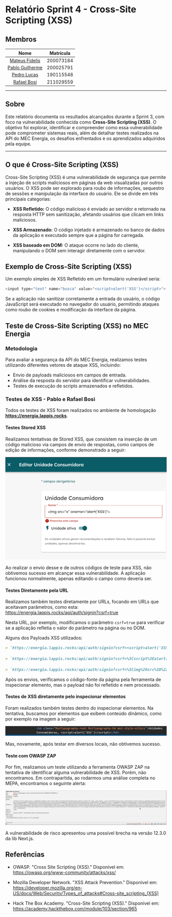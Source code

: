 # Relatório Sprint 4 - Cross-Site Scripting (XSS)

## Membros

| Nome | Matrícula |
| :--: | :-------: |
| [Mateus Fidelis](https://github.com/MatsFidelis) | 200073184 |
| [Pablo Guilherme](https://github.com/PabloGJBS) | 200025791 |
| [Pedro Lucas](https://github.com/AlefMemTav)     | 190115548 |
| [Rafael Bosi](https://github.com/strangeunit28) | 211029559 |

---

## Sobre 

Este relatório documenta os resultados alcançados durante a Sprint 3, com foco na vulnerabilidade conhecida como **Cross-Site Scripting (XSS)**. O objetivo foi explorar, identificar e compreender como essa vulnerabilidade pode comprometer sistemas reais, além de detalhar testes realizados na API do MEC Energia, os desafios enfrentados e os aprendizados adquiridos pela equipe.

---

## O que é Cross-Site Scripting (XSS)

Cross-Site Scripting (XSS) é uma vulnerabilidade de segurança que permite a injeção de scripts maliciosos em páginas da web visualizadas por outros usuários. O XSS pode ser explorado para roubo de informações, sequestro de sessões e manipulação da interface do usuário. Ele se divide em três principais categorias:

- **XSS Refletido:** O código malicioso é enviado ao servidor e retornado na resposta HTTP sem sanitização, afetando usuários que clicam em links maliciosos.

- **XSS Armazenado:** O código injetado é armazenado no banco de dados da aplicação e executado sempre que a página for carregada.

- **XSS baseado em DOM:** O ataque ocorre no lado do cliente, manipulando o DOM sem interagir diretamente com o servidor.

## Exemplo de Cross-Site Scripting (XSS)

Um exemplo simples de XSS Refletido em um formulário vulnerável seria:

```JavaScript
<input type="text" name="busca" value="<script>alert('XSS')</script>">
```
Se a aplicação não sanitizar corretamente a entrada do usuário, o código JavaScript será executado no navegador do usuário, permitindo ataques como roubo de cookies e modificação da interface da página.

## Teste de Cross-Site Scripting (XSS) no MEC Energia

### Metodologia

Para avaliar a segurança da API do MEC Energia, realizamos testes utilizando diferentes vetores de ataque XSS, incluindo:

- Envio de payloads maliciosos em campos de entrada.
- Análise da resposta do servidor para identificar vulnerabilidades.
- Testes de execução de scripts armazenados e refletidos.

### Testes de XSS - Pablo e Rafael Bosi

Todos os testes de XSS foram realizados no ambiente de homologação **<https://energia.lappis.rocks>**.

#### Testes Stored XSS

Realizamos tentativas de Stored XSS, que consistem na inserção de um código malicioso via campos de envio de respostas, como campos de edição de informações, conforme demonstrado a seguir:

![alt text](/docs/G3_RedTeam/sprint_4/imagesSprint4/TesteStoredEditarUnidade.png)

Ao realizar o envio desse e de outros códigos de teste para XSS, não obtivemos sucesso em alcançar essa vulnerabilidade. A aplicação funcionou normalmente, apenas editando o campo como deveria ser.

#### Testes Diretamente pela URL

Realizamos também testes diretamente por URLs, focando em URLs que aceitavam parâmetros, como esta: <https://energia.lappis.rocks/api/auth/signin?csrf=true>

Nesta URL, por exemplo, modificamos o parâmetro `csrf=true` para verificar se a aplicação refletia o valor do parâmetro na página ou no DOM.

Alguns dos Payloads XSS utilizados:

```markdown
> `https://energia.lappis.rocks/api/auth/signin?csrf=<script>alert('XSS')</script>`  

> `https://energia.lappis.rocks/api/auth/signin?csrf=%3Cscript%3Ealert('XSS')%3C%2Fscript%3E`

> `https://energia.lappis.rocks/api/auth/signin?csrf=%3Cimg%20src%3D%22x%22%20onerror%3D%22alert('XSS')%22%3E`
```

Após os envios, verificamos o código-fonte da página pela ferramenta de inspecionar elemento, mas o payload não foi refletido e nem processado.

#### Testes de XSS diretamente pelo inspecionar elementos

Foram realizados também testes dentro do inspecionar elementos. Na tentativa, buscamos por elementos que exibem conteúdo dinâmico, como por exemplo na imagem a seguir:

![alt text](/docs/G3_RedTeam/sprint_4/imagesSprint4/TesteXSSInspecionarElemento.png)

Mas, novamente, após testar em diversos locais, não obtivemos sucesso.

#### Teste com OWASP ZAP

Por fim, realizamos um teste utilizando a ferramenta OWASP ZAP na tentativa de identificar alguma vulnerabilidade de XSS. Porém, não encontramos. Em contrapartida, ao rodarmos uma análise completa no MEPA, encontramos o seguinte alerta:

![alt text](/docs/G3_RedTeam/sprint_4/imagesSprint4/vulnerabilidadeCritica.png)

A vulnerabilidade de risco apresentou uma possível brecha na versão 12.3.0 da lib Next.js.

## Referências

- OWASP. "Cross Site Scripting (XSS)." Disponível em: https://owasp.org/www-community/attacks/xss/

- Mozilla Developer Network. "XSS Attack Prevention." Disponível em: https://developer.mozilla.org/en-US/docs/Web/Security/Types_of_attacks#Cross-site_scripting_(XSS)

- Hack The Box Academy. "Cross-Site Scripting (XSS)." Disponível em: https://academy.hackthebox.com/module/103/section/965

